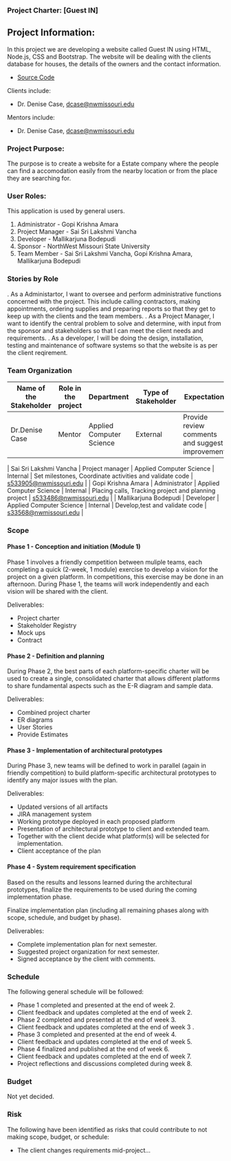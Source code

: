 ### Project Charter: [Guest IN]

## Project Information:  
In this project we are developing a website called Guest IN using HTML, Node.js, CSS and Bootstrap. The website will be dealing with the clients database for houses, the details of the owners and the contact information.


- [Source Code](https://github.com/Lakshmi-reddy9/pm_project)


Clients include:

- Dr. Denise Case, dcase@nwmissouri.edu

Mentors include:

- Dr. Denise Case, dcase@nwmissouri.edu

### Project Purpose:

The purpose is to create a website for a Estate company where the people can find a accomodation easily from the nearby location or from the place they are searching for.



### User Roles:

This application is used by general users.

1. Administrator - Gopi Krishna Amara
2. Project Manager - Sai Sri Lakshmi Vancha  
3. Developer - Mallikarjuna Bodepudi
4. Sponsor - NorthWest Missouri State University
5. Team Member - Sai Sri Lakshmi Vancha, Gopi Krishna Amara, Mallikarjuna Bodepudi

### Stories by Role[](https://github.com/raybox94/PuMpup/PROJECT_CHARTER/#stories-by-role)

. As a Administartor, I want to oversee and perform administrative functions concerned with the project. This include calling contractors, making appointments, ordering supplies and preparing reports so that they get to keep up with the clients and the team members.
. As a Project Manager, I want to identify the central problem to solve and determine, with input from the sponsor and stakeholders so that I can meet the client needs and requirements.
. As a developer, I will be doing the design, installation, testing and maintenance of software systems so that the website is as per the client reqirement.

### Team Organization

 | Name of the Stakeholder | Role in the project | Department               | Type of Stakeholder | Expectations                                     | Contact Info           |
|-------------------------	|---------------------	|--------------------------	|---------------------	|--------------------------------------------------	|------------------------	|
| Dr.Denise Case          	| Mentor              	| Applied Computer Science | External            	| Provide review comments and suggest improvements | dcase@nwmissouri.edu   |


| Sai Sri Lakshmi Vancha | Project manager           | Applied Computer Science | Internal            	| Set milestones, Coordinate activities and validate code                  	| s533905@nwmissouri.edu |
| Gopi Krishna Amara | Administrator           | Applied Computer Science | Internal            	| Placing calls, Tracking project and planning project   | s533486@nwmissouri.edu |
|  Mallikarjuna Bodepudi | Developer           | Applied Computer Science | Internal            	| Develop,test and validate code                   | s33568@nwmissouri.edu  	|


### Scope

#### Phase 1 - Conception and initiation (Module 1)

Phase 1 involves a friendly competition between muliple teams, each completing a quick (2-week, 1 module) exercise to develop a vision for the project on a given platform. In competitions, this exercise may be done in an afternoon. During Phase 1, the teams will work independently and each vision will be shared with the client.

Deliverables:

- Project charter
- Stakeholder Registry
- Mock ups
- Contract 

#### Phase 2 - Definition and planning 

During Phase 2, the best parts of each platform-specific charter will be used to create a single, consolidated charter that allows different platforms to share fundamental aspects such as the E-R diagram and sample data.

Deliverables:

- Combined project charter
- ER diagrams
- User Stories
- Provide Estimates

#### Phase 3 - Implementation of architectural prototypes 

During Phase 3, new teams will be defined to work in parallel (again in friendly competition) to build platform-specific architectural prototypes to identify any major issues with the plan.

Deliverables:

- Updated versions of all artifacts
- JIRA management system
- Working prototype deployed in each proposed platform
- Presentation of architectural prototype to client and extended team.
- Together with the client decide what platform(s) will be selected for implementation.
- Client acceptance of the plan

#### Phase 4 - System requirement specification 

Based on the results and lessons learned during the architectural prototypes, finalize the requirements to be used during the coming implementation phase.

Finalize implementation plan (including all remaining phases along with scope, schedule, and budget by phase).

Deliverables:

- Complete implementation plan for next semester.
- Suggested project organization for next semester.
- Signed acceptance by the client with comments.

### Schedule

The following general schedule will be followed:

- Phase 1 completed and presented at the end of week 2.
- Client feedback and updates completed at the end of week 2.
- Phase 2 completed and presented at the end of week 3.
- Client feedback and updates completed at the end of week 3 .
- Phase 3 completed and presented at the end of week 4.
- Client feedback and updates completed at the end of week 5.
- Phase 4 finalized and published at the end of week 6.
- Client feedback and updates completed at the end of week 7.
- Project reflections and discussions completed during week 8.


### Budget

Not yet decided.

### Risk

The following have been identified as risks that could contribute to not making scope, budget, or schedule:

- The client changes requirements mid-project…

